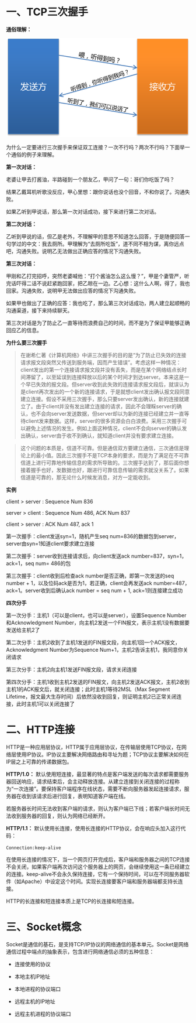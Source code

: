 # 一、TCP三次握手
**通俗理解：**

![](https://github.com/huhuics/Accumulate/blob/master/image/TCP%E4%B8%89%E6%AC%A1%E6%8F%A1%E6%89%8B.png)

为什么一定要进行三次握手来保证双工连接？一次不行吗？两次不行吗？下面举一个通俗的例子来理解。

**第一次对话：**

老婆让甲去打酱油，半路碰到一个朋友乙，甲问了一句：哥们你吃饭了吗？

结果乙戴耳机听歌没反应，甲心里想：跟你说话也没个回音，不和你说了。沟通失败。

如果乙听到甲说话，那么第一次对话成功，接下来进行第二次对话。

**第二次对话：**

乙听到甲说的话，但乙是老外，不理解甲的意思不知道怎么回答，于是随便回答一句学过的中文：我去厕所。甲理解为“去厕所吃饭”，道不同不相为谋，离你远点吧，沟通失败。说明乙无法做出正确应答的情况下沟通失败。

**第三次对话：**

甲刚和乙打完招呼，突然老婆喊他：“打个酱油怎么这么慢？”，甲是个妻管严，听完话吓得二话不说赶紧跑回家，把乙晾在一边。乙心想：这什么人啊，得了，我也回家。沟通失败，说明甲无法做出应答的情况下沟通失败。

如果甲也做出了正确的应答：我也吃了，那么第三次对话成功，两人建立起顺畅的沟通渠道，接下来持续聊天。

第三次对话是为了防止乙一直等待而浪费自己的时间，而不是为了保证甲能够正确回应乙的信息。

**为什么要三次握手**

> 在谢希仁著《计算机网络》中讲三次握手的目的是“为了防止已失效的连接请求报文段突然又传送到服务端，因而产生错误”。考虑这样一种情况：client发出的第一个连接请求报文段并没有丢失，而是在某个网络结点长时间滞留了，以至延误到连接释放以后的某个时间才到达server。本来这是一个早已失效的报文段。但server收到此失效的连接请求报文段后，就误认为是client再次发出的一个新的连接请求，于是就想client发出确认报文段同意建立连接。假设不采用三次握手，那么只要server发出确认，新的连接就建立了。由于client并没有发出建立连接的请求，因此不会理睬server的确认，也不会向server发送数据，但server却以为新的连接已经建立并一直等待client发来数据。这样，server的很多资源会白白浪费。采用三次握手可以避免上述情况的发生。例如上面这种情况，client不会向server的确认发出确认，server由于收不到确认，就知道client并没有要求建立连接。

> 这个问题的本质是，信道不可靠。但是通信双方要建立通信，三次通信是理论上的最小值。因此三次握手不是TCP本身的要求，而是为了满足在不可靠信道上进行可靠地传输信息的需求所导致的。三次握手达到了，那后面你想接着握手也好，发数据也好，跟进行可靠信息传输的需求就没关系了。如果信道是可靠的，那无论什么时候发消息，对方一定能收到。

**实例**

client > server : Sequence Num 836

server > client : Sequence Num 486, ACK Num 837

client > server : ACK Num 487, ack 1

第一次握手：client发送syn=1，随机产生seq num=836的数据包到server，server由syn=1知道client要求建立连接

第二次握手：server收到连接请求后，向client发送ack number=837，syn=1，ack=1，seq num= 486的包

第三次握手：client收到后检查ack number是否正确，即第一次发送的seq number + 1，以及位码ack是否为1，若正确，client会再发送ack number=487，ack=1。server收到后确认ack number = seq num + 1, ack=1则连接建立成功

**四次分手**

第一次分手：主机1（可以是client，也可以是server），设置Sequence Number和Acknowledgment Number，向主机2发送一个FIN报文，表示主机1没有数据要发送给主机2了

第二次分手：主机2收到了主机1发送的FIN报文段，向主机1回一个ACK报文，Acknowledgment Number为Sequence Num+1，主机2告诉主机1，我同意你关闭请求

第三次分手：主机2向主机1发送FIN报文段，请求关闭连接

第四次分手：主机1收到主机2发送的FIN报文，向主机2发送ACK报文，主机2收到主机1的ACK报文后，就关闭连接；此时主机1等待2MSL（Max Segment Lifetime，报文最大生存时间）后依然没收到回复，则证明主机2已正常关闭连接，此时主机1可以关闭连接了

# 二、HTTP连接
HTTP是一种应用层协议，HTTP属于应用层协议，在传输层使用TCP协议，在网络层使用IP协议。IP协议主要解决网络路由和寻址为题；TCP协议主要解决如何在IP层之上可靠的传递数据包。

**HTTP/1.0：** 默认使用短连接，最显著的特点是客户端发送的每次请求都需要服务器回送响应，请求结束后，会主动释放连接。从建立连接到关闭连接的过程称为“一次连接”。要保持客户端程序在线状态，需要不断向服务器发起连接请求，服务器在收到该请求后进行回复，表明知道客户端在线。

若服务器长时间无法收到客户端的请求，则认为客户端已下线；若客户端长时间无法收到服务器的回复，则认为网络已经断开。

**HTTP/1.1：** 默认使用长连接，使用长连接的HTTP协议，会在响应头加入这行代码：

`Connection:keep-alive`

在使用长连接的情况下，当一个网页打开完成后，客户端和服务器之间的TCP连接不会关闭，如果客户端再次访问这个服务器上的网页，会继续使用这一条已经建立的连接。keep-alive不会永久保持连接，它有一个保持时间，可以在不同服务器软件（如Apache）中设定这个时间。实现长连接要客户端和服务器端都支持长连接。

HTTP的长连接和短连接本质上是TCP的长连接和短连接。

# 三、Socket概念
Socket是通信的基石，是支持TCP/IP协议的网络通信的基本单元。Socket是网络通信过程中端点的抽象表示，包含进行网络通信必须的五种信息：

+ 连接使用的协议

+ 本地主机IP地址

+ 本地进程的协议端口

+ 远程主机的IP地址

+ 远程主机进程的协议端口






